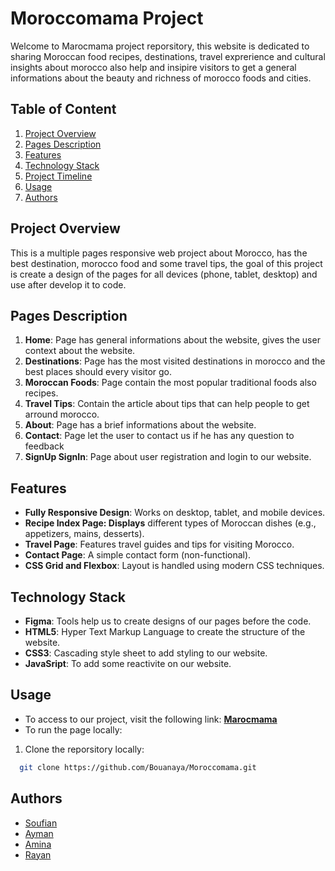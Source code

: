 # Moroccomama Project

Welcome to Marocmama project reporsitory, this website is dedicated to sharing Moroccan food recipes, destinations, travel exprerience and cultural insights about morocco also help and insipire visitors to get a general informations about the beauty and richness of morocco foods and cities.

## Table of Content

1. [Project Overview](#project-overview)
2. [Pages Description](#pages-description)
3. [Features](#features)
4. [Technology Stack](#technologie-stack)
5. [Project Timeline](#project-timeline)
6. [Usage](#usage)
7. [Authors](#authors)

## Project Overview

This is a multiple pages responsive web project about Morocco, has the best destination, morocco food and some travel tips, the goal of this project is create a design of the pages for all devices (phone, tablet, desktop) and use after develop it to code.

## Pages Description

1. **Home**: Page has general informations about the website, gives the user context about the website.
2. **Destinations**: Page has the most visited destinations in morocco and the best places should every visitor go.
3. **Moroccan Foods**: Page contain the most popular traditional foods also recipes.
4. **Travel Tips**: Contain the article about tips that can help people to get arround morocco.
5. **About**: Page has a brief informations about the website.
6. **Contact**: Page let the user to contact us if he has any question to feedback
7. **SignUp SignIn**: Page about user registration and login to our website.

## Features

- **Fully Responsive Design**: Works on desktop, tablet, and mobile devices.
- **Recipe Index Page: Displays** different types of Moroccan dishes (e.g., appetizers, mains, desserts).
- **Travel Page**: Features travel guides and tips for visiting Morocco.
- **Contact Page**: A simple contact form (non-functional).
- **CSS Grid and Flexbox**: Layout is handled using modern CSS techniques.

## Technology Stack

- **Figma**: Tools help us to create designs of our pages before the code.
- **HTML5**: Hyper Text Markup Language to create the structure of the website.
- **CSS3**: Cascading style sheet to add styling to our website.
- **JavaSript**: To add some reactivite on our website.

## Usage

- To access to our project, visit the following link: **[Marocmama](https://marocmama.com)**
- To run the page locally:

1. Clone the reporsitory locally:

```bash
  git clone https://github.com/Bouanaya/Moroccomama.git
```

## Authors

- [Soufian](https://github.com/Bouanaya)
- [Ayman](https://github.com/AymanElh)
- [Amina](https://github.com)
- [Rayan](https://github.com)
